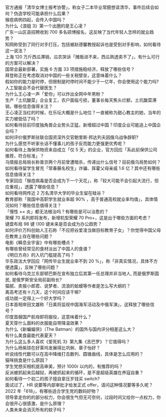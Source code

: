 官方通报「清华女博士报考协警」，称女子二本毕业常臆想读清华，事件后续会如何？伪造学校可能承担什么后果？  
猴痘病例四起，会传入中国吗？  
为什么《浪姐 3》第一个出圈的是王心凌？  
广东一山区县招聘收到 700 多名硕博报名，这反映了当代年轻人怎样的就业趋势？  
知网称受到了同行对手打压，包括被赵德馨教授起诉也是受到对手影响，如何看待这一说法？  
上海 120 万斤西瓜滞销，瓜农哭诉「摊贩进不来，西瓜熟透卖不了」，有什么可行的方案可以解决？  
国常会最新部署，实施 6 方面 33 项措施稳经济，释放了哪些信号？  
拜登称正在考虑取消对中国的一些关税壁垒，这意味着什么？  
假如你的能力是时停，但限制是时停时间不能少于一亿年，你会使用这个能力吗?  
人工智能会不会代替医生？  
为什么王心凌一声「爱你」可以炸出全网中年男粉？  
生产「土坑酸菜」企业复工，农户面临亏损，董事长每天焦头烂额，土坑酸菜滞销，哪些信息值得关注？  
王心凌正当红的时候，在乐坛大概是什么地位？一直被称为甜心教主的她，当年的实力被低估了吗？  
如何看待目前印度独角兽企业势头正猛，新增超过中国？印度企业可能追上中国企业吗？  
如何评价俄罗斯驻联合国资深外交官鲍里斯·邦达列夫因俄乌战争辞职?  
为什么感觉不听家长话不懂事儿的孩子反而能力更强更优秀呢？  
如何看待上海保供物资来自成立「仅 5 天」的企业，官方回应「系此前保供公司推荐，符合标准」？  
乌情报总局局长称普京两个月前曾遭暗杀，传递出什么信号？目前俄乌局势如何？  
如何看待留学生冒充「常春藤名校生」诈骗、挥霍父母亲戚 1.6 亿？其中还有哪些信息值得关注？  
专家回应「猴痘病毒是否会成为下一个天花」，称「较大可能不会引起大流行，但应重视」，透露了哪些信息？  
如何看待网传近 2 万名清华大学的毕业生留在硅谷？  
教育部称「我国中高职学生就业率超 90% ，高于普通高校就业率均值」，具体情况如何？哪些信息值得关注？  
「慢性 ×× 炎」都无法根治吗？有哪些是可以治愈的？  
荣耀 70 系列即将发布，新增机型荣耀 70 Pro+，这是出于哪些方面的考虑？  
键盘布局 98 键 \100 键未来是否会成为办公趋势？  
如何评价万科创始人王石称「不应把谷爱凌当做目标教育子女」？你觉得中国父母在教育上存在哪些问题？  
电影《瞬息全宇宙》中有哪些槽点？  
有哪些曾经常见的食材淡出了中国人的食谱？  
《明日方舟》的入坑门槛提高了吗？  
华东政法大学回应「网传毕业生就业率不到 20 %」，称「非真实情况，具体不方便透露」，反映了哪些问题？  
如何看待乌克兰东部顿巴斯在宣布独立后其第一任总理并非当地人, 而是俄罗斯国民, 是俄罗斯安全局前副局长?  
猫腻、卖报小郎君、说梦者、流浪的蛤蟆等作者是怎么写大纲的？  
离高考还有十几天，这个时间应该干嘛?  
成功就一定得上一个好大学吗？  
日本首相岸田文雄称「日美将监视中国海军活动及中俄军演」，这释放了哪些信号？  
印度首艘国产航母即将服役，这意味着什么？  
夏天穿什么面料的衣服能自带降温效果？  
为什么《新蝙蝠侠》（The Batman）的国外与国内评分相差这么大？  
有什么美食最能代表夏天？  
为什么这么多人喜欢《爱死机 3》第九集《吉巴罗》？它值得吗？  
为什么杨紫琼在好莱坞发展得比巩俐、章子怡好？  
听说线性代数可以在高中降维打击数列、圆锥曲线，具体是怎么应用的？  
猫咪挑食是什么原因？  
学生党想买相机提高审美，预计 1000r 以内的，有推荐的吗？  
反派被抓起来后越狱，再被抓起来的循环，是不是超级英雄在养寇自重？  
如何看待一个初二的孩子擅自拿压岁钱买 switch?  
面试过了，HR 说要等内部审批才给发正式 offer，请问这种情况要等多久呢？  
2022 年「618」，有哪些适合学生党的数码好物？  
领导拿走你的的部分权力，你会很生气但无可奈何，过段时间又给你一点权力，你会很开心很感激，是什么原理？  
人类未来会消灭所有的蚊子吗？  
